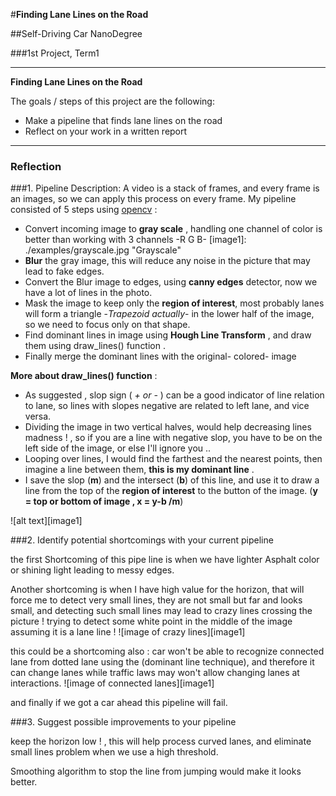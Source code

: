 #**Finding Lane Lines on the Road** 

##Self-Driving Car NanoDegree

###1st Project, Term1

---

**Finding Lane Lines on the Road**

The goals / steps of this project are the following:
* Make a pipeline that finds lane lines on the road
* Reflect on your work in a written report


---

### Reflection

###1. Pipeline Description:
A video is a stack of frames, and every frame is an images, so we can apply this process on every frame.
My pipeline consisted of 5 steps using [opencv](http://opencv.org/documentation.html) : 
 - Convert incoming image to **gray scale** , handling one channel of color is better than working with 3 channels -R G B-
[image1]: ./examples/grayscale.jpg "Grayscale"
 - **Blur** the gray image, this will reduce any noise in the picture that may lead to fake edges.
 - Convert the Blur image to edges, using **canny edges** detector, now we have a lot of lines in the photo.
 - Mask the image to keep only the **region of interest**, most probably lanes will form a triangle -*Trapezoid actually*- in the lower half of the image, so we need to focus only on that shape.
 - Find dominant lines in image using **Hough Line Transform** , and draw them using draw_lines() function .
 - Finally merge the dominant lines with the original- colored- image

**More about draw_lines() function** :
 - As suggested , slop sign ( *+ or -* ) can be a good indicator of line relation to lane, so lines with slopes negative are related to left lane, and vice versa.
 - Dividing the image in two vertical halves, would help decreasing lines madness ! , so if you are a line with negative slop, you have to be on the left side of the image, or else I'll ignore you ..
 - Looping over lines, I would find the farthest and the nearest points, then imagine a line between them, **this is my dominant line** .
 - I save the slop (**m**) and the intersect (**b**) of this line, and use it to draw a line from the top of the **region of interest** to the button of the image. (**y = top or bottom of image , x = y-b /m**)

![alt text][image1]


###2. Identify potential shortcomings with your current pipeline

the first Shortcoming of this pipe line is when we have lighter Asphalt color or shining light leading to messy edges.

Another shortcoming is when I have high value for the horizon, that will force me to detect very small lines, they are not small but far and looks small, and detecting such small lines may lead to crazy lines crossing the picture ! trying to detect some white point in the middle of the image assuming it is a lane line !
![image of crazy lines][image1]

this could be a shortcoming also : car won't be able to recognize connected lane from dotted lane using the (dominant line technique), and therefore it can change lanes while traffic laws may won't allow changing lanes at interactions.
![image of connected lanes][image1]

and finally if we got a car ahead this pipeline will fail.

###3. Suggest possible improvements to your pipeline

keep the horizon low ! , this will help process curved lanes, and eliminate small lines problem when we use a high threshold. 

Smoothing algorithm to stop the line from jumping would make it looks better.
